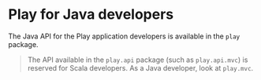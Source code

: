 <!--- Copyright (C) 2009-2013 Typesafe Inc. <http://www.typesafe.com> -->
# Play for Java developers

The Java API for the Play application developers is available in the `play` package. 

> The API available in the `play.api` package (such as `play.api.mvc`) is reserved for Scala developers. As a Java developer, look at `play.mvc`.
